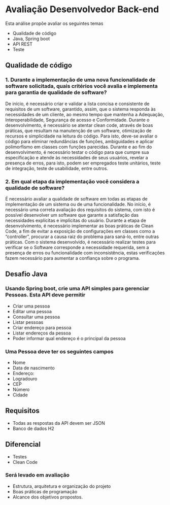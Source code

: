# Avaliação Desenvolvedor Back-end

 Esta análise propõe avaliar os seguintes temas

* Qualidade de código
* Java, Spring boot
* API REST
* Teste

## Qualidade de código

### 1. Durante a implementação de uma nova funcionalidade de software solicitada, quais critérios você avalia e implementa para garantia de qualidade de software?

 De início, é necessário criar e validar a lista concisa e consistente de requisitos de um software, garantido, assim, que o sistema responda às necessidades de um cliente, ao mesmo tempo que mantenha a Adequação,  Interoperabilidade, Segurança de acesso e  Conformidade. Durante o desenvolvimento, é necessário se atentar clean code, através de boas práticas, que resultam na manutenção de um software, otimização de recursos e simplicidade na leitura do código.  Para isto, deve-se avaliar o código para eliminar redundâncias de funções, ambiguidades e aplicar polimorfismo em classes com funções parecidas. Durante e ao fim do desenvolvimento, é necessário testar o código para que  cumpre sua especificação e atende às necessidades de seus usuários, revelar a presença de erros, para isto, podem ser empregados teste unitários, teste de integração, teste de usabilidade, entre outros.

### 2. Em qual etapa da implementação você considera a qualidade de software?

 É necessário avaliar a qualidade de software em todas as etapas de implementação de um sistema ou de uma funcionalidade. No início, é necessário uma correta avaliação dos requisitos do sistema, com isto é possível desenvolver um software que garante a satisfação das necessidades explícitas e implícitas do usuário. Durante a etapa de desenvolvimento, é necessário implementar as boas práticas de Clean Code, a fim de evitar a exposição de configurações em classes como a “controller”, procurar a causa raiz do problema para saná-lo, entre outras práticas. Com o sistema desenvolvido, é necessário realizar testes para verificar se o Software  corresponde a necessidade requerida, sem a presença de erros ou funcionalidade com inconsistência, estas verificações fazem necessário para aumentar a confiança sobre o programa.

## Desafio Java

### Usando Spring boot, crie uma API simples para gerenciar Pessoas. Esta API deve permitir  

* Criar uma pessoa
* Editar uma pessoa
* Consultar uma pessoa
* Listar pessoas
* Criar endereço para pessoa
* Listar endereços da pessoa
* Poder informar qual endereço é o principal da pessoa  

### Uma Pessoa deve ter os seguintes campos  

* Nome
* Data de nascimento
* Endereço:
* Logradouro
* CEP
* Número
* Cidade

## Requisitos  

* Todas as respostas da API devem ser JSON  
* Banco de dados H2

## Diferencial

* Testes
* Clean Code

### Será levado em avaliação

* Estrutura, arquitetura e organização do projeto  
* Boas práticas de programação  
* Alcance dos objetivos propostos.
